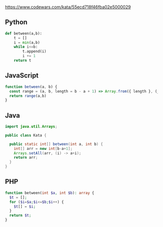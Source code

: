 https://www.codewars.com/kata/55ecd718f46fba02e5000029

## Python
```python
def between(a,b):
    t = []
    i = min(a,b)
    while i<=b:
        t.append(i)
        i += 1
    return t
```

## JavaScript
```js
function between(a, b) {
  const range = (a, b, length = b - a + 1) => Array.from({ length }, (_, i) => a + i);
  return range(a,b)
}
```

## Java
```java
import java.util.Arrays;

public class Kata {

  public static int[] between(int a, int b) {
    int[] arr = new int[b-a+1];
    Arrays.setAll(arr, (i) -> a+i);
    return arr;
  }
}
```

## PHP
```php
function between(int $a, int $b): array {
  $t = [];
  for ($i=$a;$i<=$b;$i++) {
    $t[] = $i;
  }
  return $t;
}
```